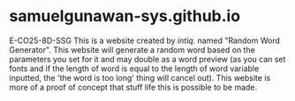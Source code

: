 # samuelgunawan-sys.github.io
E-CO25-8D-SSG
This is a website created by _intiq._  named "Random Word Generator". This website will generate a random word based on the parameters you set for it and may double as a word preview (as you can set fonts and if the length of word is equal to the length of word variable inputted, the 'the word is too long' thing will cancel out). This website is more of a proof of concept that stuff life this is possible to be made.

